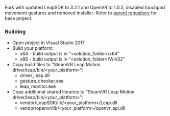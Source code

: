 Fork with updated LeapSDK to 3.2.1 and OpenVR to 1.0.5, disabled touchpad movement gestures and removed installer.
Refer to [parent repository](https://github.com/cbuchner1/driver_leap) for base project.

### Building
* Open project in Visual Studio 2017
* Build your platform:
  * x64 - build output is in "<solution_folder>/x64"
  * x86 - build output is in "<solution_folder>/Win32"
* Copy build files to "SteamVR Leap Motion driver/leap/bin/<your_platform>":
  * driver_leap.dll
  * gesture_checker.exe
  * leap_monitor.exe
* Copy additional shared libraries to "SteamVR Leap Motion driver/leap/bin/<your_platform>":
  * vendor/LeapSDK/lib/<your_platform>/Leap.dll
  * vendor/openvr/lib/<your_platform>/openvr_api.dll
